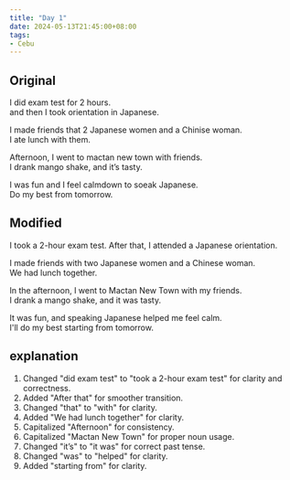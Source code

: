 ```yaml
---
title: "Day 1"
date: 2024-05-13T21:45:00+08:00
tags:
- Cebu
---
```


## Original
I did exam test for 2 hours.  
and then I took orientation in Japanese.  

I made friends that 2 Japanese women and a Chinise woman.  
I ate lunch with them.

Afternoon, I went to mactan new town with friends.  
I drank mango shake, and it’s tasty.

I was fun and I feel calmdown to soeak Japanese.  
Do my best from tomorrow.

## Modified
I took a 2-hour exam test. After that, I attended a Japanese orientation.

I made friends with two Japanese women and a Chinese woman.  
We had lunch together.

In the afternoon, I went to Mactan New Town with my friends.  
I drank a mango shake, and it was tasty.

It was fun, and speaking Japanese helped me feel calm.  
I'll do my best starting from tomorrow.

## explanation

1. Changed "did exam test" to "took a 2-hour exam test" for clarity and correctness.
2. Added "After that" for smoother transition.
3. Changed "that" to "with" for clarity.
4. Added "We had lunch together" for clarity.
5. Capitalized "Afternoon" for consistency.
6. Capitalized "Mactan New Town" for proper noun usage.
7. Changed "it’s" to "it was" for correct past tense.
8. Changed "was" to "helped" for clarity.
9. Added "starting from" for clarity.